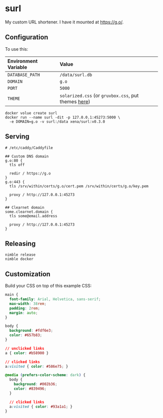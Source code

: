 # surl

My custom URL shortener. I have it mounted at https://g.o/.

## Configuration

To use this:

| Environment Variable | Value                                                                                            |
| :------------------ | :------------- |
| `DATABASE_PATH`      | `/data/surl.db`                                                                                  |
| `DOMAIN`             | `g.o`                                                                                            |
| `PORT`               | `5000`                                                                                           |
| `THEME`              | `solarized.css` (or `gruvbox.css`, put themes [here](https://github.com/Xe/surl/tree/master/public/css)) |

```
docker volue create surl
docker run --name surl -dit -p 127.0.0.1:45273:5000 \
  -e DOMAIN=g.o -v surl:/data xena/surl:v0.3.0
```

## Serving

```
# /etc/caddy/Caddyfile

## Custom DNS domain
g.o:80 {
  tls off
  
  redir / https://g.o
}
g.o:443 {
  tls /srv/within/certs/g.o/cert.pem /srv/within/certs/g.o/key.pem
  
  proxy / http://127.0.0.1:45273
}

## Clearnet domain
some.clearnet.domain {
  tls some@email.address
  
  proxy / http://127.0.0.1:45273
}
```

## Releasing

```
nimble release
nimble docker
```

## Customization

Build your CSS on top of this example CSS:

```css
main {
  font-family: Arial, Helvetica, sans-serif;
  max-width: 38rem;
  padding: 2rem;
  margin: auto;
}

body {
  background: #fdf6e3;
  color: #657b83;
}

// unclicked links
a { color: #b58900 }

// clicked links
a:visited { color: #586e75; }

@media (prefers-color-scheme: dark) {
  body {
    background: #002b36;
    color: #839496;
  }

  // clicked links
  a:visited { color: #93a1a1; }
}
```
